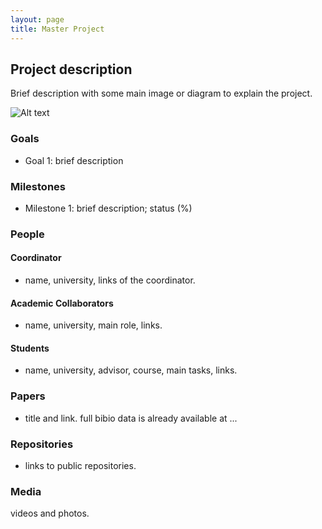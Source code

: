 ```yaml
---
layout: page
title: Master Project
---
```


## Project description

Brief description with some main image or diagram to explain the project.

![Alt text](./proj1.jpg?raw=true "Project diagram")

### Goals

 - Goal 1: brief description

### Milestones

 - Milestone 1: brief description; status (%)


### People

#### Coordinator

 - name, university, links of the coordinator.

#### Academic Collaborators

 - name, university, main role, links.

#### Students

 - name, university, advisor, course, main tasks, links.

### Papers

 - title and link. full bibio data is already available at ...

### Repositories

 - links to public repositories.

### Media 

videos and photos.

